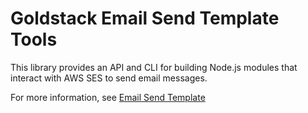 # Goldstack Email Send Template Tools

This library provides an API and CLI for building Node.js modules that interact with AWS SES to send email messages.

For more information, see [Email Send Template](https://docs.goldstack.party/docs/modules/email-send)